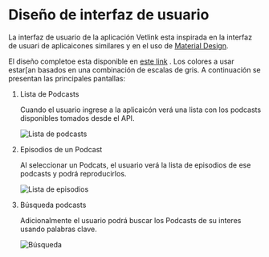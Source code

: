# Diseño de interfaz de usuario

La interfaz de usuario de la aplicación Vetlink esta inspirada en la interfaz de usuari de
aplicaicones similares y en el uso de [Material Design](https://material.io/design).

El diseño completoe esta disponible
en [este link](https://marvelapp.com/prototype/32daa10g/screen/95463924)
. Los colores a usar estar[an basados en una combinación de escalas de gris. A continuación se
presentan las principales pantallas:

1. Lista de Podcasts

   Cuando el usuario ingrese a la aplicaicón verá una lista con los podcasts disponibles tomados
   desde el API.

   ![Lista de podcasts](images/PodcastList.png)

2. Episodios de un Podcast

   Al seleccionar un Podcats, el usuario verá la lista de episodios de ese podcasts y podrá
   reproducirlos.

   ![Lista de episodios](images/EpisodesPlaying.png)

3. Búsqueda podcasts

   Adicionalmente el usuario podrá buscar los Podcasts de su interes usando palabras clave.

   ![Búsqueda](images/Search.png)
